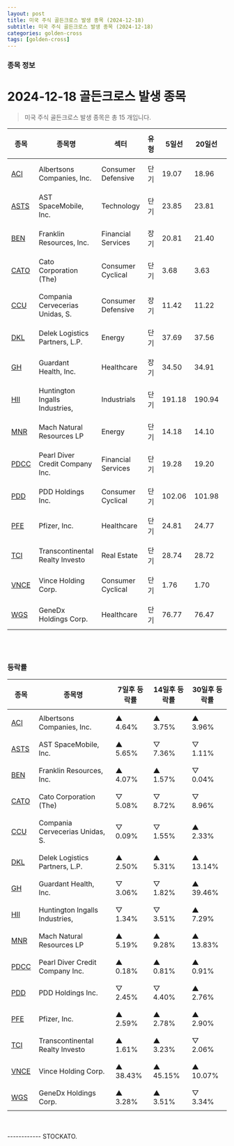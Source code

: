 ```yaml
---
layout: post
title: 미국 주식 골든크로스 발생 종목 (2024-12-18)
subtitle: 미국 주식 골든크로스 발생 종목 (2024-12-18)
categories: golden-cross
tags: [golden-cross]
---
```



### 종목 정보

# 2024-12-18 골든크로스 발생 종목

<blockquote>  <p> 미국 주식 골든크로스 발생 종목은 총 15 개입니다. </p></blockquote>

<style type="text/css">table th,table td { padding: 10px 9px }</style><table><thead><tr><th>종목</th><th>종목명</th><th>섹터</th><th>유형</th><th>5일선</th><th>20일선</th><th>50일선</th><th>200일선</th><th>최근5일<br>상승률</th></tr></thead><tbody><tr><td><a href="https://stockato.github.io/ticker/ACI" target="_blank">ACI</a></td><td>Albertsons Companies, Inc.</td><td>Consumer Defensive</td><td>단기</td><td>19.07</td><td>18.96</td><td>18.61</td><td>18.95</td><td style="color: red">3.95%</td></tr><tr><td><a href="https://stockato.github.io/ticker/ASTS" target="_blank">ASTS</a></td><td>AST SpaceMobile, Inc.</td><td>Technology</td><td>단기</td><td>23.85</td><td>23.81</td><td>24.67</td><td>21.69</td><td style="color: blue">-0.85%</td></tr><tr><td><a href="https://stockato.github.io/ticker/BEN" target="_blank">BEN</a></td><td>Franklin Resources, Inc.</td><td>Financial Services</td><td>장기</td><td>20.81</td><td>21.40</td><td>20.65</td><td>20.64</td><td style="color: blue">-10.05%</td></tr><tr><td><a href="https://stockato.github.io/ticker/CATO" target="_blank">CATO</a></td><td>Cato Corporation (The)</td><td>Consumer Cyclical</td><td>단기</td><td>3.68</td><td>3.63</td><td>5.02</td><td>4.99</td><td style="color: red">19.36%</td></tr><tr><td><a href="https://stockato.github.io/ticker/CCU" target="_blank">CCU</a></td><td>Compania Cervecerias Unidas, S.</td><td>Consumer Defensive</td><td>장기</td><td>11.42</td><td>11.22</td><td>10.95</td><td>10.94</td><td style="color: blue">-1.19%</td></tr><tr><td><a href="https://stockato.github.io/ticker/DKL" target="_blank">DKL</a></td><td>Delek Logistics Partners, L.P.</td><td>Energy</td><td>단기</td><td>37.69</td><td>37.56</td><td>36.70</td><td>36.92</td><td style="color: red">2.80%</td></tr><tr><td><a href="https://stockato.github.io/ticker/GH" target="_blank">GH</a></td><td>Guardant Health, Inc.</td><td>Healthcare</td><td>장기</td><td>34.50</td><td>34.91</td><td>28.43</td><td>28.25</td><td style="color: blue">-9.25%</td></tr><tr><td><a href="https://stockato.github.io/ticker/HII" target="_blank">HII</a></td><td>Huntington Ingalls Industries, </td><td>Industrials</td><td>단기</td><td>191.18</td><td>190.94</td><td>210.99</td><td>238.79</td><td style="color: red">1.52%</td></tr><tr><td><a href="https://stockato.github.io/ticker/MNR" target="_blank">MNR</a></td><td>Mach Natural Resources LP</td><td>Energy</td><td>단기</td><td>14.18</td><td>14.10</td><td>14.27</td><td>15.30</td><td style="color: red">3.93%</td></tr><tr><td><a href="https://stockato.github.io/ticker/PDCC" target="_blank">PDCC</a></td><td>Pearl Diver Credit Company Inc.</td><td>Financial Services</td><td>단기</td><td>19.28</td><td>19.20</td><td>19.00</td><td>18.44</td><td style="color: red">2.33%</td></tr><tr><td><a href="https://stockato.github.io/ticker/PDD" target="_blank">PDD</a></td><td>PDD Holdings Inc.</td><td>Consumer Cyclical</td><td>단기</td><td>102.06</td><td>101.98</td><td>115.09</td><td>124.15</td><td style="color: blue">-2.00%</td></tr><tr><td><a href="https://stockato.github.io/ticker/PFE" target="_blank">PFE</a></td><td>Pfizer, Inc.</td><td>Healthcare</td><td>단기</td><td>24.81</td><td>24.77</td><td>25.91</td><td>26.82</td><td style="color: red">2.62%</td></tr><tr><td><a href="https://stockato.github.io/ticker/TCI" target="_blank">TCI</a></td><td>Transcontinental Realty Investo</td><td>Real Estate</td><td>단기</td><td>28.74</td><td>28.72</td><td>28.18</td><td>28.72</td><td style="color: red">4.49%</td></tr><tr><td><a href="https://stockato.github.io/ticker/VNCE" target="_blank">VNCE</a></td><td>Vince Holding Corp.</td><td>Consumer Cyclical</td><td>단기</td><td>1.76</td><td>1.70</td><td>1.80</td><td>1.71</td><td style="color: red">58.58%</td></tr><tr><td><a href="https://stockato.github.io/ticker/WGS" target="_blank">WGS</a></td><td>GeneDx Holdings Corp.</td><td>Healthcare</td><td>단기</td><td>76.77</td><td>76.47</td><td>71.21</td><td>46.90</td><td style="color: red">4.20%</td></tr></tbody></table><br><br>
### 등락률

<table><thead><tr><th>종목</th><th>종목명</th><th>7일후 등락률</th><th>14일후 등락률</th><th>30일후 등락률</th></tr></thead><tbody><tr><td><a href="https://stockato.github.io/ticker/ACI" target="_blank">ACI</a></td><td>Albertsons Companies, Inc.</td><td>▲ 4.64%</td><td>▲ 3.75%</td><td>▲ 3.96%</td></tr><tr><td><a href="https://stockato.github.io/ticker/ASTS" target="_blank">ASTS</a></td><td>AST SpaceMobile, Inc.</td><td>▲ 5.65%</td><td>▽ 7.36%</td><td>▽ 1.11%</td></tr><tr><td><a href="https://stockato.github.io/ticker/BEN" target="_blank">BEN</a></td><td>Franklin Resources, Inc.</td><td>▲ 4.07%</td><td>▲ 1.57%</td><td>▽ 0.04%</td></tr><tr><td><a href="https://stockato.github.io/ticker/CATO" target="_blank">CATO</a></td><td>Cato Corporation (The)</td><td>▽ 5.08%</td><td>▽ 8.72%</td><td>▽ 8.96%</td></tr><tr><td><a href="https://stockato.github.io/ticker/CCU" target="_blank">CCU</a></td><td>Compania Cervecerias Unidas, S.</td><td>▽ 0.09%</td><td>▽ 1.55%</td><td>▲ 2.33%</td></tr><tr><td><a href="https://stockato.github.io/ticker/DKL" target="_blank">DKL</a></td><td>Delek Logistics Partners, L.P.</td><td>▲ 2.50%</td><td>▲ 5.31%</td><td>▲ 13.14%</td></tr><tr><td><a href="https://stockato.github.io/ticker/GH" target="_blank">GH</a></td><td>Guardant Health, Inc.</td><td>▽ 3.06%</td><td>▽ 1.82%</td><td>▲ 39.46%</td></tr><tr><td><a href="https://stockato.github.io/ticker/HII" target="_blank">HII</a></td><td>Huntington Ingalls Industries, </td><td>▽ 1.34%</td><td>▽ 3.51%</td><td>▲ 7.29%</td></tr><tr><td><a href="https://stockato.github.io/ticker/MNR" target="_blank">MNR</a></td><td>Mach Natural Resources LP</td><td>▲ 5.19%</td><td>▲ 9.28%</td><td>▲ 13.83%</td></tr><tr><td><a href="https://stockato.github.io/ticker/PDCC" target="_blank">PDCC</a></td><td>Pearl Diver Credit Company Inc.</td><td>▲ 0.18%</td><td>▲ 0.81%</td><td>▲ 0.91%</td></tr><tr><td><a href="https://stockato.github.io/ticker/PDD" target="_blank">PDD</a></td><td>PDD Holdings Inc.</td><td>▽ 2.45%</td><td>▽ 4.40%</td><td>▲ 2.76%</td></tr><tr><td><a href="https://stockato.github.io/ticker/PFE" target="_blank">PFE</a></td><td>Pfizer, Inc.</td><td>▲ 2.59%</td><td>▲ 2.78%</td><td>▲ 2.90%</td></tr><tr><td><a href="https://stockato.github.io/ticker/TCI" target="_blank">TCI</a></td><td>Transcontinental Realty Investo</td><td>▲ 1.61%</td><td>▲ 3.23%</td><td>▽ 2.06%</td></tr><tr><td><a href="https://stockato.github.io/ticker/VNCE" target="_blank">VNCE</a></td><td>Vince Holding Corp.</td><td>▲ 38.43%</td><td>▲ 45.15%</td><td>▲ 10.07%</td></tr><tr><td><a href="https://stockato.github.io/ticker/WGS" target="_blank">WGS</a></td><td>GeneDx Holdings Corp.</td><td>▲ 3.28%</td><td>▲ 3.51%</td><td>▽ 3.34%</td></tr></tbody></table><br><br>
------------
STOCKATO. 
